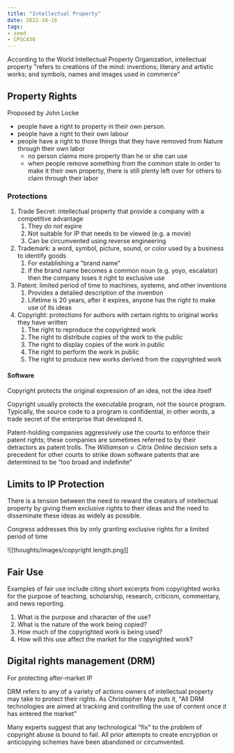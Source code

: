 ```yaml
---
title: "Intellectual Property"
date: 2022-10-16
tags:
- seed
- CPSC430
---
```


According to the World Intellectual Property Organization, intellectual property "refers to creations of the mind: inventions; literary and artistic works; and symbols, names and images used in commerce"

## Property Rights
Proposed by John Locke

- people have a right to property in their own person.
- people have a right to their own labour
- people have a right to those things that they have removed from Nature through their own labor
	- no person claims more property than he or she can use
	- when people remove something from the common state in order to make it their own property, there is still plenty left over for others to claim through their labor

### Protections
1. Trade Secret: intellectual property that provide a company with a competitive advantage
	1. They *do not* expire
	2. Not suitable for IP that needs to be viewed (e.g. a movie)
	3. Can be circumvented using reverse engineering
2. Trademark: a word, symbol, picture, sound, or color used by a business to identify goods
	1. For establishing a "brand name"
	2. If the brand name becomes a common noun (e.g. yoyo, escalator) then the company loses it right to exclusive use
3. Patent: limited period of time to machines, systems, and other inventions
	1. Provides a detailed description of the invention
	2. Lifetime is 20 years, after it expires, anyone has the right to make use of its ideas
4. Copyright: protections for authors with certain rights to original works they have written
	1. The right to reproduce the copyrighted work  
	2. The right to distribute copies of the work to the public  
	3. The right to display copies of the work in public  
	4. The right to perform the work in public  
	5. The right to produce new works derived from the copyrighted work

#### Software
Copyright protects the original expression of an idea, not the idea itself

Copyright usually protects the executable program, not the source program. Typically, the source code to a program is confidential, in other words, a trade secret of the enterprise that developed it.

Patent-holding companies aggressively use the courts to enforce their patent rights; these companies are sometimes referred to by their detractors as patent trolls. The *Williamson v. Citrix Online* decision sets a precedent for other courts to strike down software patents that are determined to be “too broad and indefinite”

## Limits to IP Protection
There is a tension between the need to reward the creators of intellectual property by giving them exclusive rights to their ideas and the need to disseminate these ideas as widely as possible.

Congress addresses this by only granting exclusive rights for a limited period of time

![[thoughts/images/copyright length.png]]

## Fair Use
Examples of fair use include citing short excerpts from copyrighted works for the purpose of teaching, scholarship, research, criticism, commentary, and news reporting.

1. What is the purpose and character of the use?
2. What is the nature of the work being copied?
3. How much of the copyrighted work is being used?
4. How will this use affect the market for the copyrighted work?

## Digital rights management (DRM)
For protecting after-market IP

DRM refers to any of a variety of actions owners of intellectual property may take to protect their rights. As Christopher May puts it, "All DRM technologies are aimed at tracking and controlling the use of content once it has entered the market"

Many experts suggest that any technological "fix" to the problem of copyright abuse is bound to fail. All prior attempts to create encryption or anticopying schemes have been abandoned or circumvented.